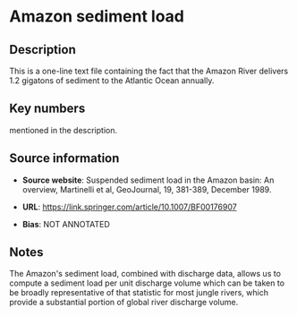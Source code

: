 # Amazon sediment load

## Description 
This is a one-line text file containing the fact that the Amazon River delivers 1.2 gigatons of sediment to the Atlantic Ocean annually.

## Key numbers
mentioned in the description.

## Source information
* **Source website**: Suspended sediment load in the Amazon basin: An overview, Martinelli et al, GeoJournal, 19, 381-389, December 1989.

* **URL**: https://link.springer.com/article/10.1007/BF00176907

* **Bias**: NOT ANNOTATED

## Notes
The Amazon's sediment load, combined with discharge data, allows us to compute a sediment load per unit discharge volume which can be taken to be broadly representative of that statistic for most jungle rivers, which provide a substantial portion of global river discharge volume.
